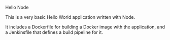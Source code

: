 Hello Node

This is a very basic Hello World application written with Node.

It includes a Dockerfile for building a Docker image with the application, and a Jenkinsfile that defines a build pipeline for it.
